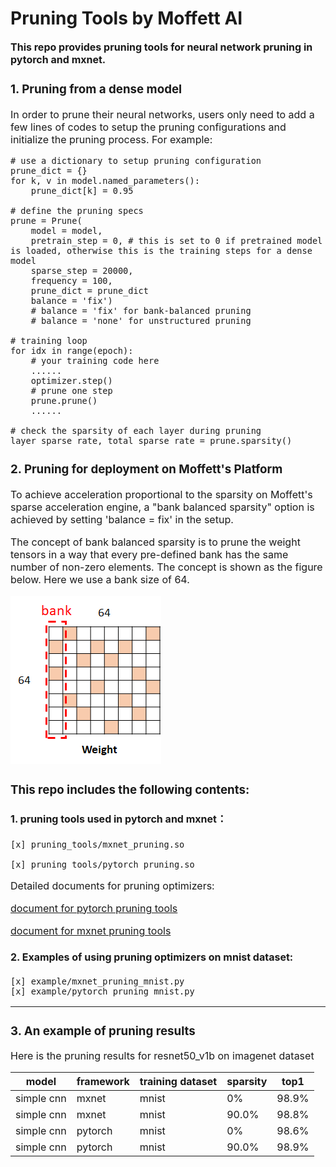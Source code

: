 # Pruning Tools by Moffett AI
**<font size='3'>This repo provides pruning tools for neural network pruning in pytorch and mxnet.**

### 1. Pruning from a dense model

In order to prune their neural networks, users only need to add a few lines of codes to setup the pruning configurations and initialize the pruning process. For example:

    # use a dictionary to setup pruning configuration
    prune_dict = {}
    for k, v in model.named_parameters():
        prune_dict[k] = 0.95

    # define the pruning specs
    prune = Prune(
        model = model,
        pretrain_step = 0, # this is set to 0 if pretrained model is loaded, otherwise this is the training steps for a dense model
        sparse_step = 20000,
        frequency = 100,
        prune_dict = prune_dict
        balance = 'fix')
        # balance = 'fix' for bank-balanced pruning
        # balance = 'none' for unstructured pruning

    # training loop
    for idx in range(epoch):
        # your training code here
        ......
        optimizer.step()
        # prune one step
        prune.prune()
        ......

    # check the sparsity of each layer during pruning
    layer_sparse_rate, total_sparse_rate = prune.sparsity()

### 2. Pruning for deployment on Moffett's Platform

To achieve acceleration proportional to the sparsity on Moffett's sparse acceleration engine, a "bank balanced sparsity" option is achieved by setting 'balance = fix' in the setup.

The concept of bank balanced sparsity is to prune the weight tensors in a way that every pre-defined bank has the same number of non-zero elements. The concept is shown as the figure below. Here we use a bank size of 64.

![balance](./balance.png)

### This repo includes the following contents:

#### 1. pruning tools used in pytorch and mxnet：

    [x] pruning_tools/mxnet_pruning.so

    [x] pruning_tools/pytorch_pruning.so

Detailed documents for pruning optimizers:

[document for pytorch pruning tools](./docs/pytorch_parameters.md)

[document for mxnet pruning tools](./docs/mxnet_parameters.md)


#### 2. Examples of using pruning optimizers on mnist dataset:
    [x] example/mxnet_pruning_mnist.py
    [x] example/pytorch_pruning_mnist.py

---
### 3. An example of pruning results
Here is the pruning results for resnet50_v1b on imagenet dataset

|model|framework|training dataset|sparsity|top1|
|-|-|-|-|-|
|simple cnn|mxnet|mnist|0%|98.9%|
|simple cnn|mxnet|mnist|90.0%|98.8%|
|simple cnn|pytorch|mnist|0%|98.6%|
|simple cnn|pytorch|mnist|90.0%|98.9%|
